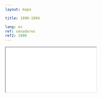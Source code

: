```yaml
---
layout: mapa

title: 1990-1994

lang: es
ref: senadores
ref2: 1990
---
```


<div>
<iframe class="mapa-iframe" src="../../repo_mapas/output/legislaturas/1989-presente/1990-1994_Senadores.html"></iframe>
</div>
